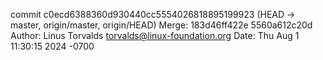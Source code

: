 commit c0ecd6388360d930440cc5554026818895199923 (HEAD -> master, origin/master, origin/HEAD)
Merge: 183d46ff422e 5560a612c20d
Author: Linus Torvalds <torvalds@linux-foundation.org>
Date:   Thu Aug 1 11:30:15 2024 -0700
